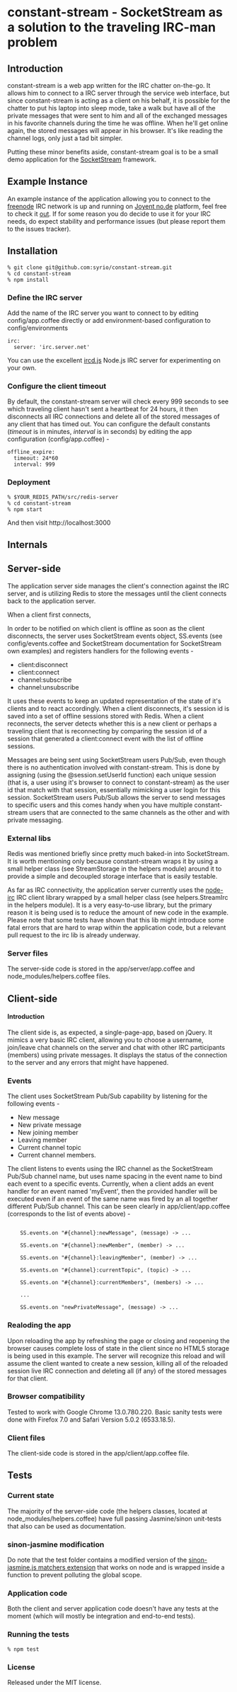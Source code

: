 # constant-stream - SocketStream as a solution to the traveling IRC-man problem

## Introduction

constant-stream is a web app written for the IRC chatter on-the-go.
It allows him to connect to a IRC server through the service web interface, but since constant-stream is acting as a client on his behalf, it is possible for the chatter to put his laptop into sleep mode, take a walk but have all of the private messages that were sent to him and all of the exchanged messages in his favorite channels during the time he was offline. When he'll get online again, the stored messages will appear in his browser. It's like reading the channel logs, only just a tad bit simpler.

Putting these minor benefits aside, constant-stream goal is to be a small demo application for the [SocketStream](https://github.com/socketstream/socketstream/) framework.

## Example Instance

An example instance of the application allowing you to connect to the [freenode](http://freenode.net) IRC network is up and running on [Joyent no.de](http://no.de) platform, feel free to check it [out](http://constant-stream.no.de/). If for some reason you do decide to use it for your IRC needs, do expect stability and performance issues (but please report them to the issues tracker).

## Installation

    % git clone git@github.com:syrio/constant-stream.git
    % cd constant-stream
    % npm install

### Define the IRC server

Add the name of the IRC server you want to connect to by editing config/app.coffee directly or add environment-based configuration to config/environments

    irc:
      server: 'irc.server.net'
      
You can use the excellent [ircd.js](https://github.com/alexyoung/ircd.js/) Node.js IRC server for experimenting on your own.

### Configure the client timeout

By default, the constant-stream server will check every 999 seconds to see which traveling client hasn't sent a heartbeat for 24 hours, it then disconnects all IRC connections and delete all of the stored messages of any client that has timed out. You can configure the default constants (_timeout_ is in minutes, _interval_ is in seconds) by editing the app configuration (config/app.coffee) -

    offline_expire:
      timeout: 24*60
      interval: 999

### Deployment

    % $YOUR_REDIS_PATH/src/redis-server
    % cd constant-stream
    % npm start

And then visit http://localhost:3000

## Internals

## Server-side

The application server side manages the client's connection against the IRC server, and is utilizing Redis to store the messages until the client connects back to the application server.

When a client first connects, 

In order to be notified on which client is offline as soon as the client disconnects, the server uses SocketStream events object, SS.events (see config/events.coffee and SocketStream documentation for SocketStream own examples) and registers handlers for the following events - 

  * client:disconnect
  * client:connect
  * channel:subscribe
  * channel:unsubscribe

It uses these events to keep an updated representation of the state of it's clients and to react accordingly. When a client disconnects, it's session id is saved into a set of offline sessions stored with Redis. When a client reconnects, the server detects whether this is a new client or perhaps a traveling client that is reconnecting by comparing the session id of a session that generated a client:connect event with the list of offline sessions.

Messages are being sent using SocketStream users Pub/Sub, even though there is no authentication involved with constant-stream. This is done by assigning (using the @session.setUserId function) each unique session (that is, a user using it's browser to connect to constant-stream) as the user id that match with that session, essentially mimicking a user login for this session. SocketStream users Pub/Sub allows the server to send messages to specific users and this comes handy when you have multiple constant-stream users that are connected to the same channels as the other and with private messaging.

### External libs

Redis was mentioned briefly since pretty much baked-in into SocketStream. It is worth mentioning only because constant-stream wraps it by using a small helper class (see StreamStorage in the helpers module) around it to provide a simple and decoupled storage interface that is easily testable.

As far as IRC connectivity, the application server currently uses the [node-irc](https://github.com/martynsmith/node-irc) IRC client library wrapped by a small helper class (see helpers.StreamIrc in the helpers module). It is a very easy-to-use library, but the primary reason it is being used is to reduce the amount of new code in the example. Please note that some tests have shown that this lib might introduce some fatal errors that are hard to wrap within the application code, but a relevant pull request to the irc lib is already underway. 

### Server files

The server-side code is stored in the app/server/app.coffee and node\_modules/helpers.coffee files.


## Client-side

#### Introduction

The client side is, as expected, a single-page-app, based on jQuery. It mimics a very basic IRC client, allowing you to choose a username, join/leave chat channels on the server and chat with other IRC participants (members) using private messages. It displays the status of the connection to the server and any errors that might have happened.

### Events

The client uses SocketStream Pub/Sub capability by listening for the following events - 

  * New message
  * New private message
  * New joining member
  * Leaving member
  * Current channel topic
  * Current channel members.

The client listens to events using the IRC channel as the SocketStream Pub/Sub channel name, but uses name spacing in the event name to bind each event to a specific events. Currently, when a client adds an event handler for an event named 'myEvent', then the provided handler will be executed even if an event of the same name was fired by an all together different Pub/Sub channel. This can be seen clearly in app/client/app.coffee (corresponds to the list of events above) -

``` coffee-script

    SS.events.on "#{channel}:newMessage", (message) -> ...
    
    SS.events.on "#{channel}:newMember", (member) -> ...
    
    SS.events.on "#{channel}:leavingMember", (member) -> ...
    
    SS.events.on "#{channel}:currentTopic", (topic) -> ...
    
    SS.events.on "#{channel}:currentMembers", (members) -> ...

    ...
    
    SS.events.on "newPrivateMessage", (message) -> ...

```

### Realoding the app

Upon reloading the app by refreshing the page or closing and reopening the browser causes complete loss of state in the client since no HTML5 storage is being used in this example. The server will recognize this reload and will assume the client wanted to create a new session, killing all of the reloaded session live IRC connection and deleting all (if any) of the stored messages for that client.

### Browser compatibility

Tested to work with Google Chrome 13.0.780.220. Basic sanity tests were done with Firefox 7.0 and Safari Version 5.0.2 (6533.18.5).

### Client files

The client-side code is stored in the app/client/app.coffee file.


## Tests

### Current state

The majority of the server-side code (the helpers classes, located at node_modules/helpers.coffee) have full passing Jasmine/sinon unit-tests that also can be used as documentation. 

### sinon-jasmine modification

Do note that the test folder contains a modified version of the [sinon-jasmine.js matchers extension](https://github.com/froots/jasmine-sinon) that works on node and is wrapped inside a function to prevent polluting the global scope.

### Application code

Both the client and server application code doesn't have any tests at the moment (which will mostly be integration and end-to-end tests).


### Running the tests

    % npm test


### License

Released under the MIT license.